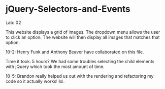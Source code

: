 # jQuery-Selectors-and-Events
Lab: 02

This website displays a grid of images. The dropdown menu allows the user to click an option. The website will then display all images that matches that option.

10-2: Henry Funk and Anthony Beaver have collaborated on this file.

Time it took: 5 hours? We had some troubles selecting the child elements with jQuery which took the most amount of time. 

10-5: Brandon really helped us out with the rendering and refactoring my code so it actually works! lol.